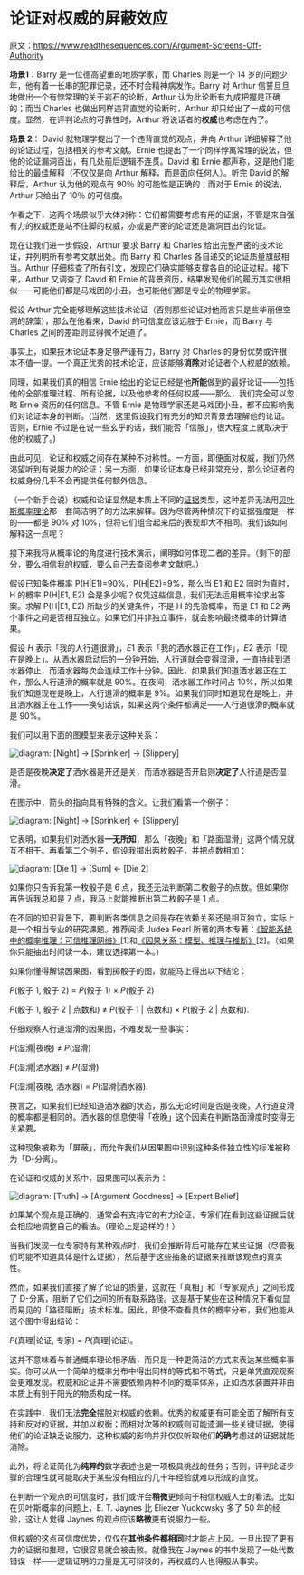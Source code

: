 # 论证对权威的屏蔽效应

原文：https://www.readthesequences.com/Argument-Screens-Off-Authority

**场景1**：Barry 是一位德高望重的地质学家，而 Charles 则是一个 14 岁的问题少年，他有着一长串的犯罪记录，还不时会精神病发作。Barry 对 Arthur 信誓旦旦地做出一个有悖常理的关于岩石的论断，Arthur 认为此论断有九成把握是正确的；而当 Charles 也做出同样违背直觉的论断时，Arthur 却只给出了一成的可信度。显然，在评判论点的可靠性时，Arthur 将说话者的**权威**也考虑在内了。

**场景 2**： David 就物理学提出了一个违背直觉的观点，并向 Arthur 详细解释了他的论证过程，包括相关的参考文献。Ernie 也提出了一个同样悖离常理的说法，但他的论证漏洞百出，有几处前后逻辑不连贯。David 和 Ernie 都声称，这是他们能给出的最佳解释（不仅仅是向 Arthur 解释，而是面向任何人）。听完 David 的解释后，Arthur 认为他的观点有 90％ 的可能性是正确的；而对于 Ernie 的说法，Arthur 只给出了 10％ 的可信度。

乍看之下，这两个场景似乎大体对称：它们都需要考虑有用的证据，不管是来自强有力的权威还是站不住脚的权威，亦或是严密的论证还是漏洞百出的论证。

现在让我们进一步假设，Arthur 要求 Barry 和 Charles 给出完整严密的技术论证，并列明所有参考文献出处。而 Barry 和 Charles 各自递交的论证质量旗鼓相当。Arthur 仔细核查了所有引文，发现它们确实能够支撑各自的论证过程。接下来，Arthur 又调查了 David 和 Ernie 的背景资历，结果发现他们的履历其实很相似——可能他们都是马戏团的小丑，也可能他们都是专业的物理学家。

假设 Arthur 完全能够理解这些技术论证（否则那些论证对他而言只是些华丽但空洞的辞藻），那么在他看来，David 的可信度应该远胜于 Ernie，而 Barry 与 Charles 之间的差距则显得微不足道了。

事实上，如果技术论证本身足够严谨有力，Barry 对 Charles 的身份优势或许根本不值一提。一个真正优秀的技术论证，应该能够**消除**对论证者个人权威的依赖。

同理，如果我们真的相信 Ernie 给出的论证已经是他**所能**做到的最好论证——包括他的全部推理过程、所有论据，以及他参考的任何权威——那么，我们完全可以忽略 Ernie 资历的任何信息。不管 Ernie 是物理学家还是马戏团小丑，都不应影响我们对论证本身的判断。(当然，这里假设我们有充分的知识背景去理解他的论证。否则，Ernie 不过是在说一些玄乎的话，我们能否「信服」，很大程度上就取决于他的权威了。) 

由此可见，论证和权威之间存在某种不对称性。一方面，即便面对权威，我们仍然渴望听到有说服力的论证；另一方面，如果论证本身已经非常充分，那么论证者的权威身份几乎不会再提供任何额外信息。

（一个新手会说）权威和论证显然是本质上不同的[证据](https://www.readthesequences.com/What-Is-Evidence)类型，这种差异无法用[贝叶斯概率理论](https://www.readthesequences.com/An-Intuitive-Explanation-Of-Bayess-Theorem)那一套简洁明了的方法来解释。因为尽管两种情况下的证据强度是一样的——都是 90% 对 10%，但将它们组合起来后的表现却大不相同。我们该如何解释这一点呢？ 

接下来我将从概率论的角度进行技术演示，阐明如何体现二者的差异。（剩下的部分，要么相信我的权威，要么自己去查阅参考文献吧。）

假设已知条件概率 P(H|E1)=90%，P(H|E2)=9%，那么当 E1 和 E2 同时为真时，H 的概率 P(H|E1, E2) 会是多少呢？仅凭这些信息，我们无法运用概率论求出答案。求解 P(H|E1, E2) 所缺少的关键条件，不是 H 的先验概率，而是 E1 和 E2 两个事件之间是否相互独立。如果它们并非独立事件，就会影响最终概率的计算结果。

假设 *H* 表示「我的人行道很滑」，*E*1 表示「我的洒水器正在工作」，*E*2 表示「现在是晚上」。从洒水器启动后的一分钟开始，人行道就会变得湿滑，一直持续到洒水器停止，而洒水器每次会连续工作十分钟。因此，如果我们知道洒水器正在工作，那么人行道滑的概率就是 90%。在夜间，洒水器工作时间占 10%，所以如果我们知道现在是晚上，人行道滑的概率是 9%。如果我们同时知道现在是晚上，并且洒水器正在工作——换句话说，如果这两个条件都满足——人行道很滑的概率就是 90%。

我们可以用下面的图模型来表示这种关系：

 ![diagram: [Night] → [Sprinkler] → [Slippery]](https://www.readthesequences.com/wiki/uploads/ArgumentScreensOffAuthority_diagram_1.svg)

是否是夜晚**决定了**洒水器是开还是关，而洒水器是否开启则**决定了**人行道是否湿滑。

在图示中，箭头的指向具有特殊的含义。让我们看第一个例子：

 ![diagram: [Night] → [Sprinkler] ← [Slippery]](https://www.readthesequences.com/wiki/uploads/ArgumentScreensOffAuthority_diagram_2.svg)

它表明，如果我们对洒水器**一无所知**，那么「夜晚」和「路面湿滑」这两个情况就互不相干。再看第二个例子，假设我掷出两枚骰子，并把点数相加：

 ![diagram: [Die 1] → [Sum] ← [Die 2]](https://www.readthesequences.com/wiki/uploads/ArgumentScreensOffAuthority_diagram_3.svg)

如果你只告诉我第一枚骰子是 6 点，我还无法判断第二枚骰子的点数。但如果你再告诉我总和是 7 点，我马上就能推断出第二枚骰子是 1 点。

在不同的知识背景下，要判断各类信息之间是存在依赖关系还是相互独立，实际上是一个相当专业的研究课题。推荐阅读 Judea Pearl 所著的两本专著：[《智能系统中的概率推理：可信推理网络》](https://smile.amazon.com/Probabilistic-Reasoning-Intelligent-Systems-Plausible/dp/1558604790/?sa-no-redirect=1)[1]和[《因果关系：模型、推理与推断》](https://smile.amazon.com/Causality-Reasoning-Inference-Judea-Pearl/dp/052189560X/ref=dp_ob_title_bk?sa-no-redirect=1)[2]。（如果你只能抽出时间读一本，建议选择第一本。）

如果你懂得解读因果图，看到掷骰子的图，就能马上得出以下结论：

*P*(骰子 1, 骰子 2) = *P*(骰子 1) × *P*(骰子 2)

*P*(骰子 1, 骰子 2 | 点数和) ≠ *P*(骰子 1 | 点数和) × *P*(骰子 2 | 点数和).

仔细观察人行道湿滑的因果图，不难发现一些事实：

*P*(湿滑|夜晚) ≠ *P*(湿滑)

*P*(湿滑|洒水器) ≠ *P*(湿滑)

*P*(湿滑|夜晚, 洒水器) = *P*(湿滑|洒水器).

换言之，如果我们已经知道洒水器的状态，那么无论时间是否是夜晚，人行道变滑的概率都是相同的。洒水器的信息使得「夜晚」这个因素在判断路面滑度时变得无关紧要。

这种现象被称为「屏蔽」，而允许我们从因果图中识别这种条件独立性的标准被称为「D-分离」。

在论证和权威的关系中，因果图可以表示为：

 ![diagram: [Truth] → [Argument Goodness] → [Expert Belief]](https://www.readthesequences.com/wiki/uploads/ArgumentScreensOffAuthority_diagram_4.svg)

如果某个观点是正确的，通常会有支持它的有力论证，专家们在看到这些证据后就会相应地调整自己的看法。（理论上是这样的！）

当我们发现一位专家持有某种观点时，我们会推断背后可能存在某些证据（尽管我们可能不知道具体是什么证据），然后基于这些抽象的证据来推断该观点的真实性。

然而，如果我们直接了解了论证的质量，这就在「真相」和「专家观点」之间形成了 D-分离，阻断了它们之间的所有联系路径。这是基于某些在这种情况下看似显而易见的「路径阻断」技术标准。因此，即使不查看具体的概率分布，我们也能从这个图中得出结论：

*P*(真理|论证, 专家) = *P*(真理|论证)。

这并不意味着与普通概率理论相矛盾，而只是一种更简洁的方式来表达某些概率事实。你可以从一个简单的概率分布中得出同样的等式和不等式，只是单凭直观观察会更难发现。权威和论证并不需要依赖两种不同的概率体系，正如洒水装置并非由本质上有别于阳光的物质构成一样。

在实践中，我们无法**完全**摆脱对权威的依赖。优秀的权威更有可能全面了解所有支持和反对的证据，并加以权衡；而相对次等的权威则可能遗漏一些关键证据，使得他们的论证缺乏说服力。这种权威的影响并非仅仅听取他们**的确**考虑过的证据就能消除。

此外，将论证简化为**纯粹的**数学表述也是一项极具挑战的任务；否则，评判论证步骤的合理性就可能取决于某些没有相应的几十年经验就难以形成的直觉。

在判断一个观点的可信度时，我们或许会**稍微**更倾向于相信权威人士的看法。比如在贝叶斯概率的问题上，E. T. Jaynes 比 Eliezer Yudkowsky 多了 50 年的经验，这让人觉得 Jaynes 的观点应该**略微**更有说服力一些。 

但权威的这点可信度优势，仅仅在**其他条件都相同**时才能占上风。一旦出现了更有力的证据和推理，它很容易就会被击败。就像我在 Jaynes 的书中发现了一处代数错误一样——逻辑证明的力量是无可辩驳的，再权威的人也得服从事实。